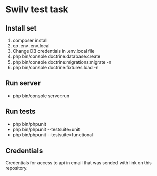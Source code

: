 # Swilv test task

## Install set

1. composer install
2. cp .env .env.local 
3. Change DB credentials in .env.local file
4. php bin/console doctrine:database:create
5. php bin/console doctrine:migrations:migrate -n
6. php bin/console doctrine:fixtures:load -n


## Run server

* php bin/console server:run

## Run tests

* php bin/phpunit
* php bin/phpunit --testsuite=unit
* php bin/phpunit --testsuite=functional

## Credentials

Credentials for access to api in email that was sended with link on this repository.
